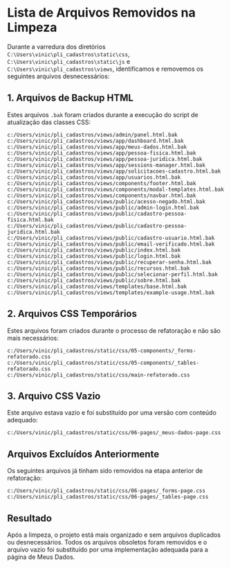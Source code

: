 # Lista de Arquivos Removidos na Limpeza

Durante a varredura dos diretórios `C:\Users\vinic\pli_cadastros\static\css`, `C:\Users\vinic\pli_cadastros\static\js` e `C:\Users\vinic\pli_cadastros\views`, identificamos e removemos os seguintes arquivos desnecessários:

## 1. Arquivos de Backup HTML

Estes arquivos `.bak` foram criados durante a execução do script de atualização das classes CSS:

```
c:/Users/vinic/pli_cadastros/views/admin/panel.html.bak
c:/Users/vinic/pli_cadastros/views/app/dashboard.html.bak
c:/Users/vinic/pli_cadastros/views/app/meus-dados.html.bak
c:/Users/vinic/pli_cadastros/views/app/pessoa-fisica.html.bak
c:/Users/vinic/pli_cadastros/views/app/pessoa-juridica.html.bak
c:/Users/vinic/pli_cadastros/views/app/sessions-manager.html.bak
c:/Users/vinic/pli_cadastros/views/app/solicitacoes-cadastro.html.bak
c:/Users/vinic/pli_cadastros/views/app/usuarios.html.bak
c:/Users/vinic/pli_cadastros/views/components/footer.html.bak
c:/Users/vinic/pli_cadastros/views/components/modal-templates.html.bak
c:/Users/vinic/pli_cadastros/views/components/navbar.html.bak
c:/Users/vinic/pli_cadastros/views/public/acesso-negado.html.bak
c:/Users/vinic/pli_cadastros/views/public/admin-login.html.bak
c:/Users/vinic/pli_cadastros/views/public/cadastro-pessoa-fisica.html.bak
c:/Users/vinic/pli_cadastros/views/public/cadastro-pessoa-juridica.html.bak
c:/Users/vinic/pli_cadastros/views/public/cadastro-usuario.html.bak
c:/Users/vinic/pli_cadastros/views/public/email-verificado.html.bak
c:/Users/vinic/pli_cadastros/views/public/index.html.bak
c:/Users/vinic/pli_cadastros/views/public/login.html.bak
c:/Users/vinic/pli_cadastros/views/public/recuperar-senha.html.bak
c:/Users/vinic/pli_cadastros/views/public/recursos.html.bak
c:/Users/vinic/pli_cadastros/views/public/selecionar-perfil.html.bak
c:/Users/vinic/pli_cadastros/views/public/sobre.html.bak
c:/Users/vinic/pli_cadastros/views/templates/base.html.bak
c:/Users/vinic/pli_cadastros/views/templates/example-usage.html.bak
```

## 2. Arquivos CSS Temporários

Estes arquivos foram criados durante o processo de refatoração e não são mais necessários:

```
c:/Users/vinic/pli_cadastros/static/css/05-components/_forms-refatorado.css
c:/Users/vinic/pli_cadastros/static/css/05-components/_tables-refatorado.css
c:/Users/vinic/pli_cadastros/static/css/main-refatorado.css
```

## 3. Arquivo CSS Vazio

Este arquivo estava vazio e foi substituído por uma versão com conteúdo adequado:

```
c:/Users/vinic/pli_cadastros/static/css/06-pages/_meus-dados-page.css
```

## Arquivos Excluídos Anteriormente

Os seguintes arquivos já tinham sido removidos na etapa anterior de refatoração:

```
c:/Users/vinic/pli_cadastros/static/css/06-pages/_forms-page.css
c:/Users/vinic/pli_cadastros/static/css/06-pages/_tables-page.css
```

## Resultado

Após a limpeza, o projeto está mais organizado e sem arquivos duplicados ou desnecessários. Todos os arquivos obsoletos foram removidos e o arquivo vazio foi substituído por uma implementação adequada para a página de Meus Dados.
